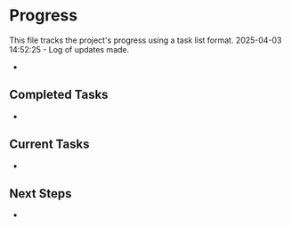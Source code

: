 # Progress

This file tracks the project's progress using a task list format.
2025-04-03 14:52:25 - Log of updates made.

*

## Completed Tasks

*

## Current Tasks

*

## Next Steps

*